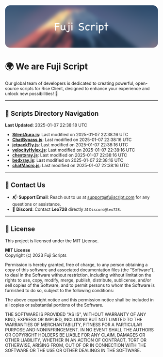 ![Banner](.github/b.webp)

# 🌍 **We are Fuji Script**

Our global team of developers is dedicated to creating powerful, open-source scripts for Rise Client, designed to enhance your experience and unlock new possibilities! 🌟

---
<!-- SCRIPTS_NAVIGATION_START -->
## 📂 **Scripts Directory Navigation**

**Last Updated**: 2025-01-07 22:38:18 UTC

- **[SilentAura.js](scripts/SilentAura.js)**: Last modified on 2025-01-07 22:38:16 UTC
- **[ChatBypass.js](scripts/ChatBypass.js)**: Last modified on 2025-01-07 22:38:16 UTC
- **[jetpackFly.js](scripts/jetpackFly.js)**: Last modified on 2025-01-07 22:38:16 UTC
- **[velocityHylex.js](scripts/velocityHylex.js)**: Last modified on 2025-01-07 22:38:16 UTC
- **[chestxray.js](scripts/chestxray.js)**: Last modified on 2025-01-07 22:38:16 UTC
- **[bedxray.js](scripts/bedxray.js)**: Last modified on 2025-01-07 22:38:16 UTC
- **[chatMacro.js](scripts/chatMacro.js)**: Last modified on 2025-01-07 22:38:16 UTC

<!-- SCRIPTS_NAVIGATION_END -->

---

## 💬 **Contact Us**  
- 📬 **Support Email**: Reach out to us at [support@fujiscript.com](mailto:support@fujiscript.com) for any questions or assistance.  
- 💬 **Discord**: Contact **Leo728** directly at `Discord@leo728`.

---

## 📜 **License**

This project is licensed under the MIT License.  

**MIT License**  
Copyright (c) 2023 Fuji Scripts  

Permission is hereby granted, free of charge, to any person obtaining a copy of this software and associated documentation files (the "Software"), to deal in the Software without restriction, including without limitation the rights to use, copy, modify, merge, publish, distribute, sublicense, and/or sell copies of the Software, and to permit persons to whom the Software is furnished to do so, subject to the following conditions:  

The above copyright notice and this permission notice shall be included in all copies or substantial portions of the Software.  

THE SOFTWARE IS PROVIDED "AS IS", WITHOUT WARRANTY OF ANY KIND, EXPRESS OR IMPLIED, INCLUDING BUT NOT LIMITED TO THE WARRANTIES OF MERCHANTABILITY, FITNESS FOR A PARTICULAR PURPOSE AND NONINFRINGEMENT. IN NO EVENT SHALL THE AUTHORS OR COPYRIGHT HOLDERS BE LIABLE FOR ANY CLAIM, DAMAGES OR OTHER LIABILITY, WHETHER IN AN ACTION OF CONTRACT, TORT OR OTHERWISE, ARISING FROM, OUT OF OR IN CONNECTION WITH THE SOFTWARE OR THE USE OR OTHER DEALINGS IN THE SOFTWARE.  

